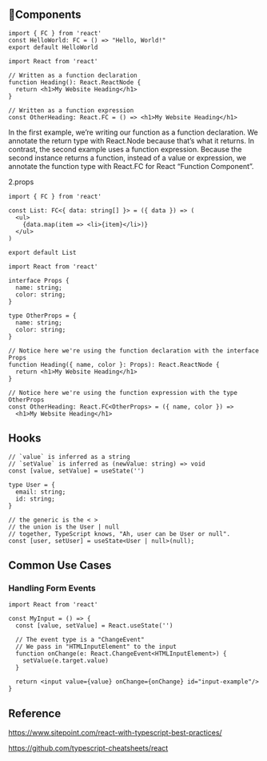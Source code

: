 ## Components

````
import { FC } from 'react'
const HelloWorld: FC = () => "Hello, World!"
export default HelloWorld
````

```
import React from 'react'

// Written as a function declaration
function Heading(): React.ReactNode {
  return <h1>My Website Heading</h1>
}

// Written as a function expression
const OtherHeading: React.FC = () => <h1>My Website Heading</h1>
```

In the first example, we’re writing our function as a function declaration. We annotate the return type with React.Node because that’s what it returns. In contrast, the second example uses a function expression. Because the second instance returns a function, instead of a value or expression, we annotate the function type with React.FC for React “Function Component”.


2.props

```
import { FC } from 'react'

const List: FC<{ data: string[] }> = ({ data }) => (
  <ul>
    {data.map(item => <li>{item}</li>)}
  </ul>
)

export default List
```

````
import React from 'react'

interface Props {
  name: string;
  color: string;
}

type OtherProps = {
  name: string;
  color: string;
}

// Notice here we're using the function declaration with the interface Props
function Heading({ name, color }: Props): React.ReactNode {
  return <h1>My Website Heading</h1>
}

// Notice here we're using the function expression with the type OtherProps
const OtherHeading: React.FC<OtherProps> = ({ name, color }) =>
  <h1>My Website Heading</h1>
````


## Hooks

````
// `value` is inferred as a string
// `setValue` is inferred as (newValue: string) => void
const [value, setValue] = useState('')
````

````
type User = {
  email: string;
  id: string;
}

// the generic is the < >
// the union is the User | null
// together, TypeScript knows, "Ah, user can be User or null".
const [user, setUser] = useState<User | null>(null);
````

## Common Use Cases

### Handling Form Events

````
import React from 'react'

const MyInput = () => {
  const [value, setValue] = React.useState('')

  // The event type is a "ChangeEvent"
  // We pass in "HTMLInputElement" to the input
  function onChange(e: React.ChangeEvent<HTMLInputElement>) {
    setValue(e.target.value)
  }

  return <input value={value} onChange={onChange} id="input-example"/>
}
````










## Reference

https://www.sitepoint.com/react-with-typescript-best-practices/


https://github.com/typescript-cheatsheets/react
